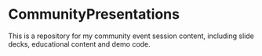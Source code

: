 # CommunityPresentations
This is a repository for my community event session content, including slide decks, educational content and demo code.
